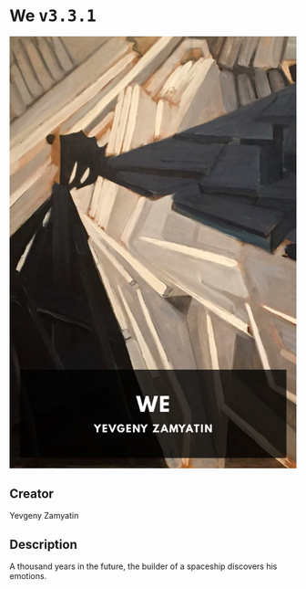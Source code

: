 
# We <kbd>v3.3.1</kbd>

<center>
  <img src="./cover-1024.jpg"/>
</center>

## Creator
Yevgeny Zamyatin

## Description
A thousand years in the future, the builder of a spaceship discovers his emotions.
